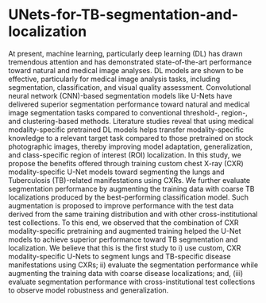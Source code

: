 # UNets-for-TB-segmentation-and-localization

At present, machine learning, particularly deep learning (DL) has drawn tremendous attention and has demonstrated state-of-the-art performance toward natural and medical image analyses. DL models are shown to be effective, particularly for medical image analysis tasks, including segmentation, classification, and visual quality assessment. Convolutional neural network (CNN)-based segmentation models like U-Nets have delivered superior segmentation performance toward natural and medical image segmentation tasks compared to conventional threshold-, region-, and clustering-based methods. Literature studies reveal that using medical modality-specific pretrained DL models helps transfer modality-specific knowledge to a relevant target task compared to those pretrained on stock photographic images, thereby improving model adaptation, generalization, and class-specific region of interest (ROI) localization. In this study, we propose the benefits offered through training custom chest X-ray (CXR) modality-specific U-Net models toward segmenting the lungs and Tuberculosis (TB)-related manifestations using CXRs. We further evaluate segmentation performance by augmenting the training data with coarse TB localizations produced by the best-performing classification model. Such augmentation is proposed to improve performance with the test data derived from the same training distribution and with other cross-institutional test collections. To this end, we observed that the combination of CXR modality-specific pretraining and augmented training helped the U-Net models to achieve superior performance toward TB segmentation and localization. We believe that this is the first study to i) use custom, CXR modality-specific U-Nets to segment lungs and TB-specific disease manifestations using CXRs; ii) evaluate the segmentation performance while augmenting the training data with coarse disease localizations; and, (iii) evaluate segmentation performance with cross-institutional test collections to observe model robustness and generalization.
